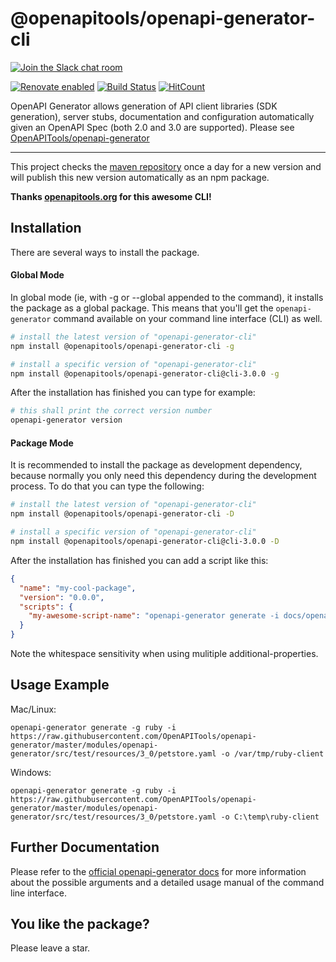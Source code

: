 # @openapitools/openapi-generator-cli

[![Join the Slack chat room](https://img.shields.io/badge/Slack-Join%20the%20chat%20room-orange)](https://join.slack.com/t/openapi-generator/shared_invite/enQtNzAyNDMyOTU0OTE1LTY5ZDBiNDI5NzI5ZjQ1Y2E5OWVjMjZkYzY1ZGM2MWQ4YWFjMzcyNDY5MGI4NjQxNDBiMTlmZTc5NjY2ZTQ5MGM)

[![Renovate enabled](https://img.shields.io/badge/renovate-enabled-brightgreen.svg)](https://renovateapp.com/)
[![Build Status](https://travis-ci.org/openapitools/openapi-generator-cli.svg?branch=master)](https://travis-ci.org/OpenAPITools/openapi-generator-cli)
[![HitCount](http://hits.dwyl.io/openapitools/openapi-generator-cli.svg)](http://hits.dwyl.com/openapitools/openapi-generator-cli)

OpenAPI Generator allows generation of API client libraries (SDK generation), server stubs, documentation and 
configuration automatically given an OpenAPI Spec (both 2.0 and 3.0 are supported). Please see
[OpenAPITools/openapi-generator](https://github.com/OpenAPITools/openapi-generator)

---

This project checks the [maven repository](https://mvnrepository.com/artifact/org.openapitools/openapi-generator-cli) 
once a day for a new version and will publish this new version automatically as an npm package.

**Thanks [openapitools.org](https://openapitools.org) for this awesome CLI!**

## Installation

There are several ways to install the package.

#### Global Mode

In global mode (ie, with -g or --global appended to the command), it installs the package as a global package. This 
means that you'll get the `openapi-generator` command available on your command line interface (CLI) as well.

```sh
# install the latest version of "openapi-generator-cli"
npm install @openapitools/openapi-generator-cli -g

# install a specific version of "openapi-generator-cli"
npm install @openapitools/openapi-generator-cli@cli-3.0.0 -g
```

After the installation has finished you can type for example:

```sh
# this shall print the correct version number
openapi-generator version
```

#### Package Mode

It is recommended to install the package as development dependency, because normally you only need this dependency
during the development process. To do that you can type the following:

```sh
# install the latest version of "openapi-generator-cli"
npm install @openapitools/openapi-generator-cli -D

# install a specific version of "openapi-generator-cli"
npm install @openapitools/openapi-generator-cli@cli-3.0.0 -D
```

After the installation has finished you can add a script like this:

```json
{
  "name": "my-cool-package",
  "version": "0.0.0",
  "scripts": {
    "my-awesome-script-name": "openapi-generator generate -i docs/openapi.yaml -g typescript-angular -o generated-sources/openapi --additional-properties=ngVersion=6.1.7,npmName=restClient,supportsES6=true,npmVersion=6.9.0,withInterfaces=true",
  }
}
```
Note the whitespace sensitivity when using mulitiple additional-properties.

## Usage Example

Mac/Linux:
```
openapi-generator generate -g ruby -i https://raw.githubusercontent.com/OpenAPITools/openapi-generator/master/modules/openapi-generator/src/test/resources/3_0/petstore.yaml -o /var/tmp/ruby-client
```

Windows:
```
openapi-generator generate -g ruby -i https://raw.githubusercontent.com/OpenAPITools/openapi-generator/master/modules/openapi-generator/src/test/resources/3_0/petstore.yaml -o C:\temp\ruby-client
```

## Further Documentation

Please refer to the [official openapi-generator docs](https://github.com/OpenAPITools/openapi-generator#3---usage) for
more information about the possible arguments and a detailed usage manual of the command line interface.

## You like the package?

Please leave a star.
